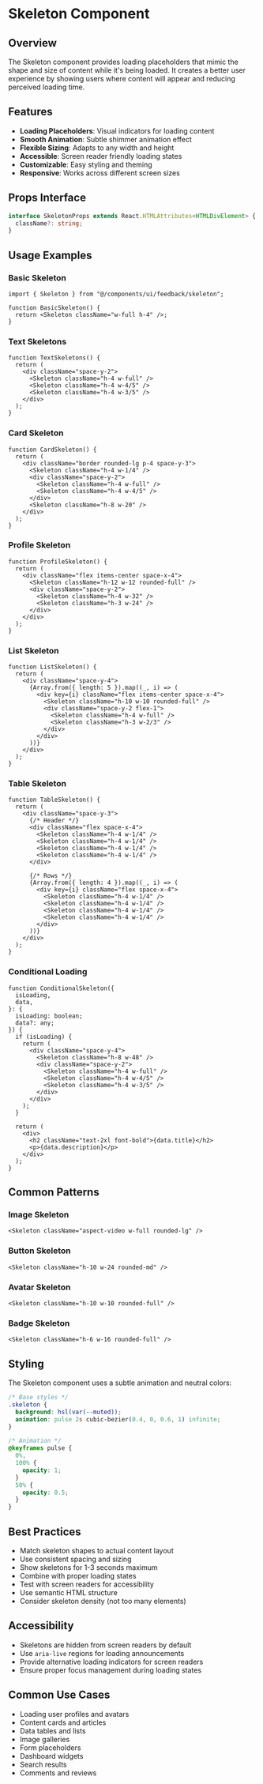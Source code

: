 # Skeleton Component

## Overview

The Skeleton component provides loading placeholders that mimic the shape and size of content while it's being loaded. It creates a better user experience by showing users where content will appear and reducing perceived loading time.

## Features

- **Loading Placeholders**: Visual indicators for loading content
- **Smooth Animation**: Subtle shimmer animation effect
- **Flexible Sizing**: Adapts to any width and height
- **Accessible**: Screen reader friendly loading states
- **Customizable**: Easy styling and theming
- **Responsive**: Works across different screen sizes

## Props Interface

```typescript
interface SkeletonProps extends React.HTMLAttributes<HTMLDivElement> {
  className?: string;
}
```

## Usage Examples

### Basic Skeleton

```tsx
import { Skeleton } from "@/components/ui/feedback/skeleton";

function BasicSkeleton() {
  return <Skeleton className="w-full h-4" />;
}
```

### Text Skeletons

```tsx
function TextSkeletons() {
  return (
    <div className="space-y-2">
      <Skeleton className="h-4 w-full" />
      <Skeleton className="h-4 w-4/5" />
      <Skeleton className="h-4 w-3/5" />
    </div>
  );
}
```

### Card Skeleton

```tsx
function CardSkeleton() {
  return (
    <div className="border rounded-lg p-4 space-y-3">
      <Skeleton className="h-4 w-1/4" />
      <div className="space-y-2">
        <Skeleton className="h-4 w-full" />
        <Skeleton className="h-4 w-4/5" />
      </div>
      <Skeleton className="h-8 w-20" />
    </div>
  );
}
```

### Profile Skeleton

```tsx
function ProfileSkeleton() {
  return (
    <div className="flex items-center space-x-4">
      <Skeleton className="h-12 w-12 rounded-full" />
      <div className="space-y-2">
        <Skeleton className="h-4 w-32" />
        <Skeleton className="h-3 w-24" />
      </div>
    </div>
  );
}
```

### List Skeleton

```tsx
function ListSkeleton() {
  return (
    <div className="space-y-4">
      {Array.from({ length: 5 }).map((_, i) => (
        <div key={i} className="flex items-center space-x-4">
          <Skeleton className="h-10 w-10 rounded-full" />
          <div className="space-y-2 flex-1">
            <Skeleton className="h-4 w-full" />
            <Skeleton className="h-3 w-2/3" />
          </div>
        </div>
      ))}
    </div>
  );
}
```

### Table Skeleton

```tsx
function TableSkeleton() {
  return (
    <div className="space-y-3">
      {/* Header */}
      <div className="flex space-x-4">
        <Skeleton className="h-4 w-1/4" />
        <Skeleton className="h-4 w-1/4" />
        <Skeleton className="h-4 w-1/4" />
        <Skeleton className="h-4 w-1/4" />
      </div>

      {/* Rows */}
      {Array.from({ length: 4 }).map((_, i) => (
        <div key={i} className="flex space-x-4">
          <Skeleton className="h-4 w-1/4" />
          <Skeleton className="h-4 w-1/4" />
          <Skeleton className="h-4 w-1/4" />
          <Skeleton className="h-4 w-1/4" />
        </div>
      ))}
    </div>
  );
}
```

### Conditional Loading

```tsx
function ConditionalSkeleton({
  isLoading,
  data,
}: {
  isLoading: boolean;
  data?: any;
}) {
  if (isLoading) {
    return (
      <div className="space-y-4">
        <Skeleton className="h-8 w-48" />
        <div className="space-y-2">
          <Skeleton className="h-4 w-full" />
          <Skeleton className="h-4 w-4/5" />
          <Skeleton className="h-4 w-3/5" />
        </div>
      </div>
    );
  }

  return (
    <div>
      <h2 className="text-2xl font-bold">{data.title}</h2>
      <p>{data.description}</p>
    </div>
  );
}
```

## Common Patterns

### Image Skeleton

```tsx
<Skeleton className="aspect-video w-full rounded-lg" />
```

### Button Skeleton

```tsx
<Skeleton className="h-10 w-24 rounded-md" />
```

### Avatar Skeleton

```tsx
<Skeleton className="h-10 w-10 rounded-full" />
```

### Badge Skeleton

```tsx
<Skeleton className="h-6 w-16 rounded-full" />
```

## Styling

The Skeleton component uses a subtle animation and neutral colors:

```css
/* Base styles */
.skeleton {
  background: hsl(var(--muted));
  animation: pulse 2s cubic-bezier(0.4, 0, 0.6, 1) infinite;
}

/* Animation */
@keyframes pulse {
  0%,
  100% {
    opacity: 1;
  }
  50% {
    opacity: 0.5;
  }
}
```

## Best Practices

- Match skeleton shapes to actual content layout
- Use consistent spacing and sizing
- Show skeletons for 1-3 seconds maximum
- Combine with proper loading states
- Test with screen readers for accessibility
- Use semantic HTML structure
- Consider skeleton density (not too many elements)

## Accessibility

- Skeletons are hidden from screen readers by default
- Use `aria-live` regions for loading announcements
- Provide alternative loading indicators for screen readers
- Ensure proper focus management during loading states

## Common Use Cases

- Loading user profiles and avatars
- Content cards and articles
- Data tables and lists
- Image galleries
- Form placeholders
- Dashboard widgets
- Search results
- Comments and reviews
